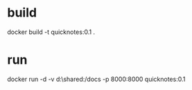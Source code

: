 # build
docker build -t quicknotes:0.1 .

# run
docker run -d -v d:\shared:/docs -p 8000:8000 quicknotes:0.1
